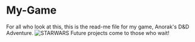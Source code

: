 # My-Game
For all who look at this, this is the read-me file for my game, Anorak's D&D Adventure. 
![STARWARS](https://github.com/user-attachments/assets/2b6b4dd5-25d7-43d8-854b-8fce4fd6e849)
Future projects come to those who wait!
